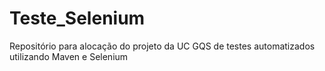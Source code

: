 # Teste_Selenium
Repositório para alocação do projeto da UC GQS de testes automatizados utilizando Maven e Selenium
